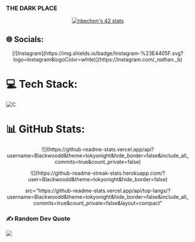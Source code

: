 ### THE DARK PLACE

<p align="center"> <a href="https://github.com/JaeSeoKim/badge42"><img src="https://badge42.vercel.app/api/v2/clfvaiqx8000608l6g6y0npcu/stats?cursusId=21&coalitionId=47" alt="nbechon's 42 stats" /></a>

## 🌐 Socials:

<p align="center"> [![Instagram](https://img.shields.io/badge/Instagram-%23E4405F.svg?logo=Instagram&logoColor=white)](https://instagram.com/_nathan._b) 

# 💻 Tech Stack:

![C](https://img.shields.io/badge/c-%2300599C.svg?style=for-the-badge&logo=c&logoColor=white)

# 📊 GitHub Stats:

<p align="center"> ![](https://github-readme-stats.vercel.app/api?username=Blackwoodd&theme=tokyonight&hide_border=false&include_all_commits=true&count_private=false)<br/>

<p align="center"> ![](https://github-readme-streak-stats.herokuapp.com/?user=Blackwoodd&theme=tokyonight&hide_border=false)<br/>


<p align="center"> src="https://github-readme-stats.vercel.app/api/top-langs/?
username=Blackwoodd&theme=tokyonight&hide_border=false&include_all_commits=true&count_private=false&layout=compact"

### ✍️ Random Dev Quote
![](https://quotes-github-readme.vercel.app/api?type=horizontal&theme=tokyonight)

<!-- Proudly created with GPRM ( https://gprm.itsvg.in ) -->
